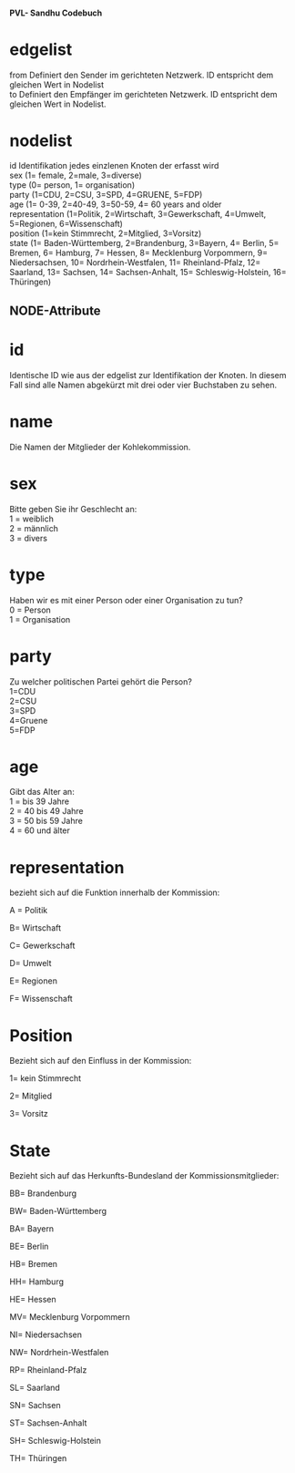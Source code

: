#### PVL- Sandhu Codebuch

# edgelist																	
from	Definiert den Sender im gerichteten Netzwerk. ID entspricht dem gleichen Wert in Nodelist 																
to 	Definiert den Empfänger im gerichteten Netzwerk. ID entspricht dem gleichen Wert in Nodelist. 																
																	
# nodelist 																	
id	Identifikation jedes einzlenen Knoten der erfasst wird																
sex	(1= female, 2=male, 3=diverse) 																
type	(0= person, 1= organisation)																
party	(1=CDU, 2=CSU, 3=SPD, 4=GRUENE, 5=FDP)																
age	(1= 0-39, 2=40-49, 3=50-59, 4= 60 years and older																
representation	(1=Politik, 2=Wirtschaft, 3=Gewerkschaft, 4=Umwelt, 5=Regionen, 6=Wissenschaft)																
position	(1=kein Stimmrecht, 2=Mitglied, 3=Vorsitz)																
state	(1= Baden-Württemberg, 2=Brandenburg, 3=Bayern, 4= Berlin, 5= Bremen, 6= Hamburg, 7= Hessen, 8= Mecklenburg Vorpommern, 9= Niedersachsen, 10= Nordrhein-Westfalen, 11= Rheinland-Pfalz, 12= Saarland, 13= Sachsen, 14= Sachsen-Anhalt, 15= Schleswig-Holstein, 16= Thüringen)																

## NODE-Attribute										
										
# id										
Identische ID wie aus der edgelist zur Identifikation der Knoten. In diesem Fall sind alle Namen abgekürzt mit drei oder vier Buchstaben zu sehen.										
										
# name										
Die Namen der Mitglieder der Kohlekommission.										
										
# sex										
Bitte geben Sie ihr Geschlecht an:										
1 = weiblich										
2 = männlich										
3 = divers										
										
# type										
Haben wir es mit einer Person oder einer Organisation zu tun?										
0 = Person										
1 = Organisation										
										
# party										
Zu welcher politischen Partei gehört die Person?										
1=CDU										
2=CSU										
3=SPD										
4=Gruene										
5=FDP										
										
# age										
Gibt das Alter an:										
1 = bis 39 Jahre										
2 = 40 bis 49 Jahre										
3 = 50 bis 59 Jahre										
4 = 60 und älter										
										
# representation										
bezieht sich auf die Funktion innerhalb der Kommission:										
										
A = Politik										
										
B= Wirtschaft										
										
C= Gewerkschaft										
										
D= Umwelt										
										
E= Regionen										
										
F= Wissenschaft										
										
# Position										
Bezieht sich auf den Einfluss in der Kommission:										
										
1= kein Stimmrecht										
										
2= Mitglied										
										
3= Vorsitz										
										
# State										
Bezieht sich auf das Herkunfts-Bundesland der Kommissionsmitglieder:										
										
BB= Brandenburg										
										
BW= Baden-Württemberg										
										
BA= Bayern										
										
BE= Berlin										
										
HB= Bremen										
										
HH= Hamburg										
										
HE= Hessen										
										
MV= Mecklenburg Vorpommern										
										
NI= Niedersachsen										
										
NW= Nordrhein-Westfalen										
										
RP= Rheinland-Pfalz										
										
SL= Saarland										
										
SN= Sachsen										
										
ST= Sachsen-Anhalt										
										
SH= Schleswig-Holstein										
										
TH= Thüringen										
